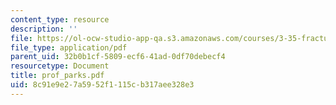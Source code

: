 ```yaml
---
content_type: resource
description: ''
file: https://ol-ocw-studio-app-qa.s3.amazonaws.com/courses/3-35-fracture-and-fatigue-fall-2003/8c91e9e27a5952f1115cb317aee328e3_prof_parks.pdf
file_type: application/pdf
parent_uid: 32b0b1cf-5809-ecf6-41ad-0df70debecf4
resourcetype: Document
title: prof_parks.pdf
uid: 8c91e9e2-7a59-52f1-115c-b317aee328e3
---
```

